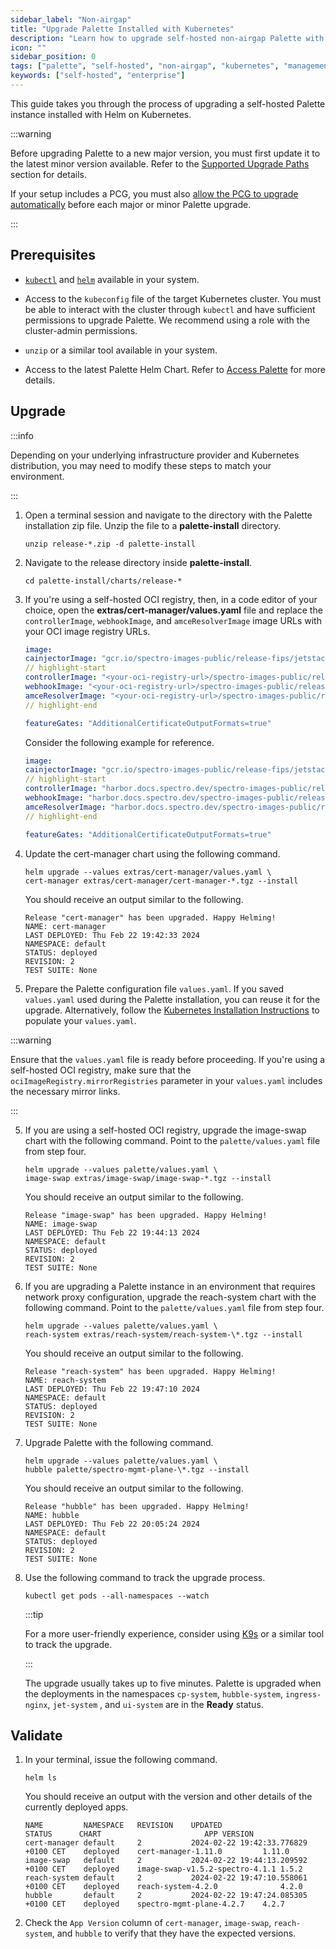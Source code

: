 ```yaml
---
sidebar_label: "Non-airgap"
title: "Upgrade Palette Installed with Kubernetes"
description: "Learn how to upgrade self-hosted non-airgap Palette with Helm and Kubernetes."
icon: ""
sidebar_position: 0
tags: ["palette", "self-hosted", "non-airgap", "kubernetes", "management", "upgrades"]
keywords: ["self-hosted", "enterprise"]
---
```


This guide takes you through the process of upgrading a self-hosted Palette instance installed with Helm on Kubernetes.

:::warning

Before upgrading Palette to a new major version, you must first update it to the latest minor version available. Refer
to the [Supported Upgrade Paths](../upgrade.md#supported-upgrade-paths) section for details.

If your setup includes a PCG, you must also
[allow the PCG to upgrade automatically](../../../clusters/pcg/manage-pcg/pcg-upgrade.md) before each major or minor
Palette upgrade.

:::

## Prerequisites

- [`kubectl`](https://kubernetes.io/docs/tasks/tools/#kubectl) and [`helm`](https://helm.sh/docs/intro/install/)
  available in your system.

- Access to the `kubeconfig` file of the target Kubernetes cluster. You must be able to interact with the cluster
  through `kubectl` and have sufficient permissions to upgrade Palette. We recommend using a role with the cluster-admin
  permissions.

- `unzip` or a similar tool available in your system.

- Access to the latest Palette Helm Chart. Refer to [Access Palette](/enterprise-version/#access-palette) for more
  details.

## Upgrade

:::info

Depending on your underlying infrastructure provider and Kubernetes distribution, you may need to modify these steps to
match your environment.

:::

1. Open a terminal session and navigate to the directory with the Palette installation zip file. Unzip the file to a
   **palette-install** directory.

   ```shell
   unzip release-*.zip -d palette-install
   ```

2. Navigate to the release directory inside **palette-install**.

   ```shell
   cd palette-install/charts/release-*
   ```

3. If you're using a self-hosted OCI registry, then, in a code editor of your choice, open the
   **extras/cert-manager/values.yaml** file and replace the `controllerImage`, `webhookImage`, and `amceResolverImage`
   image URLs with your OCI image registry URLs.

   ```yaml
   image:
   cainjectorImage: "gcr.io/spectro-images-public/release-fips/jetstack/cert-manager-cainjector:spectro-v1.11.0-20230427"
   // highlight-start
   controllerImage: "<your-oci-registry-url>/spectro-images-public/release-fips/jetstack/cert-manager-controller:spectro-v1.11.0-20230427"
   webhookImage: "<your-oci-registry-url>/spectro-images-public/release-fips/jetstack/cert-manager-webhook:spectro-v1.11.0-20230808"
   amceResolverImage: "<your-oci-registry-url>/spectro-images-public/release-fips/jetstack/cert-manager-acmesolver:spectro-v1.11.0-20230427"
   // highlight-end

   featureGates: "AdditionalCertificateOutputFormats=true"
   ```

   Consider the following example for reference.

   ```yaml
   image:
   cainjectorImage: "gcr.io/spectro-images-public/release-fips/jetstack/cert-manager-cainjector:spectro-v1.11.0-20230427"
   // highlight-start
   controllerImage: "harbor.docs.spectro.dev/spectro-images-public/release-fips/jetstack/cert-manager-controller:spectro-v1.11.0-20230427"
   webhookImage: "harbor.docs.spectro.dev/spectro-images-public/release-fips/jetstack/cert-manager-webhook:spectro-v1.11.0-20230808"
   amceResolverImage: "harbor.docs.spectro.dev/spectro-images-public/release-fips/jetstack/cert-manager-acmesolver:spectro-v1.11.0-20230427"
   // highlight-end

   featureGates: "AdditionalCertificateOutputFormats=true"
   ```

4. Update the cert-manager chart using the following command.

   ```shell
   helm upgrade --values extras/cert-manager/values.yaml \
   cert-manager extras/cert-manager/cert-manager-*.tgz --install
   ```

   You should receive an output similar to the following.

   ```shell
   Release "cert-manager" has been upgraded. Happy Helming!
   NAME: cert-manager
   LAST DEPLOYED: Thu Feb 22 19:42:33 2024
   NAMESPACE: default
   STATUS: deployed
   REVISION: 2
   TEST SUITE: None
   ```

5. Prepare the Palette configuration file `values.yaml`. If you saved `values.yaml` used during the Palette
   installation, you can reuse it for the upgrade. Alternatively, follow the
   [Kubernetes Installation Instructions](../../install-palette/install-on-kubernetes/install.md) to populate your
   `values.yaml`.

:::warning

Ensure that the `values.yaml` file is ready before proceeding. If you're using a self-hosted OCI registry, make sure
that the `ociImageRegistry.mirrorRegistries` parameter in your `values.yaml` includes the necessary mirror links.

:::

5.  If you are using a self-hosted OCI registry, upgrade the image-swap chart with the following command. Point to the
    `palette/values.yaml` file from step four.

    ```shell
    helm upgrade --values palette/values.yaml \
    image-swap extras/image-swap/image-swap-*.tgz --install
    ```

    You should receive an output similar to the following.

    ```shell
    Release "image-swap" has been upgraded. Happy Helming!
    NAME: image-swap
    LAST DEPLOYED: Thu Feb 22 19:44:13 2024
    NAMESPACE: default
    STATUS: deployed
    REVISION: 2
    TEST SUITE: None
    ```

6.  If you are upgrading a Palette instance in an environment that requires network proxy configuration, upgrade the
    reach-system chart with the following command. Point to the `palette/values.yaml` file from step four.

    ```shell
    helm upgrade --values palette/values.yaml \
    reach-system extras/reach-system/reach-system-\*.tgz --install
    ```

    You should receive an output similar to the following.

    ```shell
    Release "reach-system" has been upgraded. Happy Helming!
    NAME: reach-system
    LAST DEPLOYED: Thu Feb 22 19:47:10 2024
    NAMESPACE: default
    STATUS: deployed
    REVISION: 2
    TEST SUITE: None
    ```

7.  Upgrade Palette with the following command.

    ```shell
    helm upgrade --values palette/values.yaml \
    hubble palette/spectro-mgmt-plane-\*.tgz --install
    ```

    You should receive an output similar to the following.

    ```shell
    Release "hubble" has been upgraded. Happy Helming!
    NAME: hubble
    LAST DEPLOYED: Thu Feb 22 20:05:24 2024
    NAMESPACE: default
    STATUS: deployed
    REVISION: 2
    TEST SUITE: None
    ```

8.  Use the following command to track the upgrade process.

    ```shell
    kubectl get pods --all-namespaces --watch
    ```

    :::tip

    For a more user-friendly experience, consider using [K9s](https://k9scli.io/) or a similar tool to track the
    upgrade.

    :::

    The upgrade usually takes up to five minutes. Palette is upgraded when the deployments in the namespaces
    `cp-system`, `hubble-system`, `ingress-nginx`, `jet-system` , and `ui-system` are in the **Ready** status.

## Validate

1. In your terminal, issue the following command.

   ```shell
   helm ls
   ```

   You should receive an output with the version and other details of the currently deployed apps.

   ```shell
   NAME        	NAMESPACE	REVISION	UPDATED                             	STATUS  	CHART                   	APP VERSION
   cert-manager	default  	2       	2024-02-22 19:42:33.776829 +0100 CET	deployed	cert-manager-1.11.0     	1.11.0
   image-swap  	default  	2       	2024-02-22 19:44:13.209592 +0100 CET	deployed	image-swap-v1.5.2-spectro-4.1.1	1.5.2
   reach-system	default  	2       	2024-02-22 19:47:10.558061 +0100 CET	deployed	reach-system-4.2.0             	4.2.0
   hubble      	default  	2       	2024-02-22 19:47:24.085305 +0100 CET	deployed	spectro-mgmt-plane-4.2.7	4.2.7
   ```

2. Check the `App Version` column of `cert-manager`, `image-swap`, `reach-system`, and `hubble` to verify that they have
   the expected versions.
